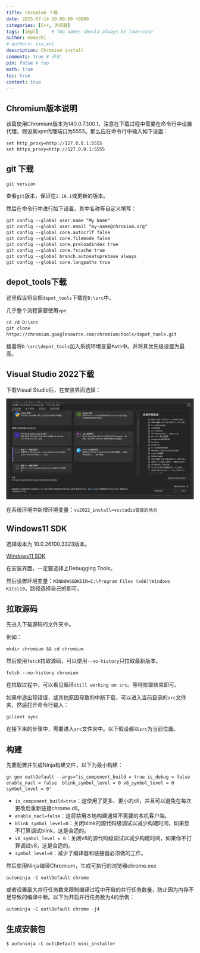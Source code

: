 ```yaml
---
title: Chromium 下载
date: 2025-07-14 10:00:00 +0800
categories: [C++, 浏览器]
tags: [impl]     # TAG names should always be lowercase
author: momochi
# authors: [xx,xx]
description: Chromium install 
comments: true # 评论
pin: false # top 
math: true
toc: true
content: true
---
```


## Chromium版本说明

该篇使用Chromium版本为140.0.7300.1，注意在下载过程中需要在命令行中设置代理，假设某vpn代理端口为5555。那么应在命令行中输入如下设置：

```shell
set http_proxy=http://127.0.0.1:5555
set https_proxy=http://127.0.0.1:5555
```

## git 下载

```shell
git version
```

查看`git`版本，保证在`2.16.1`或更新的版本。

然后在命令行中进行如下设置，其中名称等自定义填写：

```shell
git config --global user.name "My Name"
git config --global user.email "my-name@chromium.org"
git config --global core.autocrlf false
git config --global core.filemode false
git config --global core.preloadindex true
git config --global core.fscache true
git config --global branch.autosetuprebase always
git config --global core.longpaths true
```

## depot_tools下载

这里假设将会把`depot_tools`下载在`D:\src`中。

几乎整个流程需要使用`vpn`

```shell
cd /d D:\src
git clone https://chromium.googlesource.com/chromium/tools/depot_tools.git
```

接着将`D:\src\depot_tools`加入系统环境变量`Path`中。并将其优先级设置为最高。

## Visual Studio 2022下载

下载Visual Studio后，在安装界面选择：

![alt text](/assets/img/chromium/vs_install.png)

在系统环境中新增环境变量：`vs2022_install=vsstudio安装的地方`

## Windows11 SDK

选择版本为 10.0.26100.3323版本。

[Windows11 SDK](https://developer.microsoft.com/en-us/windows/downloads/windows-sdk/)

在安装界面，一定要选择上Debugging Tools。

然后设置环境变量：`WINDOWSSDKDIR=C:\Program Files (x86)\Windows Kits\10`，路径选择自己的即可。

## 拉取源码

先进入下载源码的文件夹中。

例如：

```shell
mkdir chromium && cd chromium
```

然后使用`fetch`拉取源码，可以使用`--no-history`只拉取最新版本。

```shell
fetch --no-history chromium
```

在拉取过程中，可以看见循环`still working on src`。等待拉取结束即可。

如果中途出现错误，或其他原因导致的中断下载，可以进入当前目录的`src`文件夹，然后打开命令行输入：

```shell
gclient sync
```

在接下来的步骤中，需要进入`src`文件夹中。以下假设都以`src`为当前位置。

## 构建

先要配置并生成Ninja构建文件，以下为最小构建：

```shell
gn gen out\Default --args="is_component_build = true is_debug = false enable_nacl = false  blink_symbol_level = 0 v8_symbol_level = 0 symbol_level = 0"
```

- `is_component_build=true`：这使用了更多、更小的dll，并且可以避免在每次更改后重新链接chrome.dll。
- `enable_nacl=false`：这将禁用本地构建通常不需要的本机客户端。
- `blink_symbol_level=0`：关闭blink的源代码级调试以减少构建时间，如果您不打算调试blink，这是合适的。
- `v8_symbol_level = 0`：关闭v8的源代码级调试以减少构建时间，如果你不打算调试v8，这是合适的。
- `symbol_level=0`：减少了编译器和链接器必须做的工作。

然后使用Ninja编译Chromium，生成可执行的浏览器chrome.exe

```shell
autoninja -C out\Default chrome
```

或者设置最大并行任务数来限制编译过程中开启的并行任务数量，防止因为内存不足导致的编译中断。以下为开启并行任务数为4的示例：

```shell
autoninja -C out\Default chrome -j4
```

## 生成安装包

```shell
$ autoninja -C out\Default mini_installer
```
